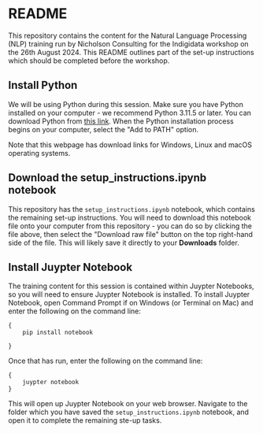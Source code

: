# README
This repository contains the content for the Natural Language Processing (NLP) training run by Nicholson Consulting for the Indigidata workshop on the 26th August 2024. This README outlines part of the set-up instructions which should be completed before the workshop.


## Install Python
We will be using Python during this session. Make sure you have Python installed on your computer - we recommend Python 3.11.5 or later. You can download Python from [this link](https://www.python.org/downloads/). When the Python installation process begins on your computer, select the "Add to PATH" option.

Note that this webpage has download links for Windows, Linux and macOS operating systems.


## Download the setup_instructions.ipynb notebook
This repository has the `setup_instructions.ipynb` notebook, which contains the remaining set-up instructions. You will need to download this notebook file onto your computer from this repository - you can do so by clicking the file above, then select the "Download raw file" button on the top right-hand side of the file. This will likely save it directly to your **Downloads** folder.


## Install Juypter Notebook 
The training content for this session is contained within Juypter Notebooks, so you will need to ensure Juypter Notebook is installed. To install Juypter Notebook, open Command Prompt if on Windows (or Terminal on Mac) and enter the following on the command line:

````
{
	pip install notebook

}

````

Once that has run, enter the following on the command line:

````
{
	juypter notebook
}
````

This will open up Juypter Notebook on your web browser. Navigate to the folder which you have saved the ``setup_instructions.ipynb`` notebook, and open it to complete the remaining ste-up tasks.


